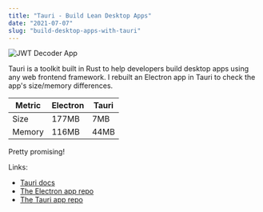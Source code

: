 ```yaml
---
title: "Tauri - Build Lean Desktop Apps"
date: "2021-07-07"
slug: "build-desktop-apps-with-tauri"
---
```


<script context="module">
  export const prerender = true;
</script>

<script>
  import { assets } from '$app/paths';
</script>

![JWT Decoder App](https://res.cloudinary.com/fghurayri/image/upload/v1626803142/faisal.sh/build-desktop-apps-with-tauri/jwt-decoder-app_qhzf06.jpg)

Tauri is a toolkit built in Rust to help developers build desktop apps using any web frontend framework. I rebuilt an Electron app in Tauri to check the app's size/memory differences.

| Metric | Electron | Tauri |
| ------ | -------- | ----- |
| Size   | 177MB    | 7MB   |
| Memory | 116MB    | 44MB  |

Pretty promising!

Links:

- [Tauri docs](https://t.co/9QjLSYNn6E?amp=1)
- [The Electron app repo](https://github.com/Fghurayri/jwt-decoder)
- [The Tauri app repo](https://github.com/Fghurayri/tauri-jwt-decoder)
